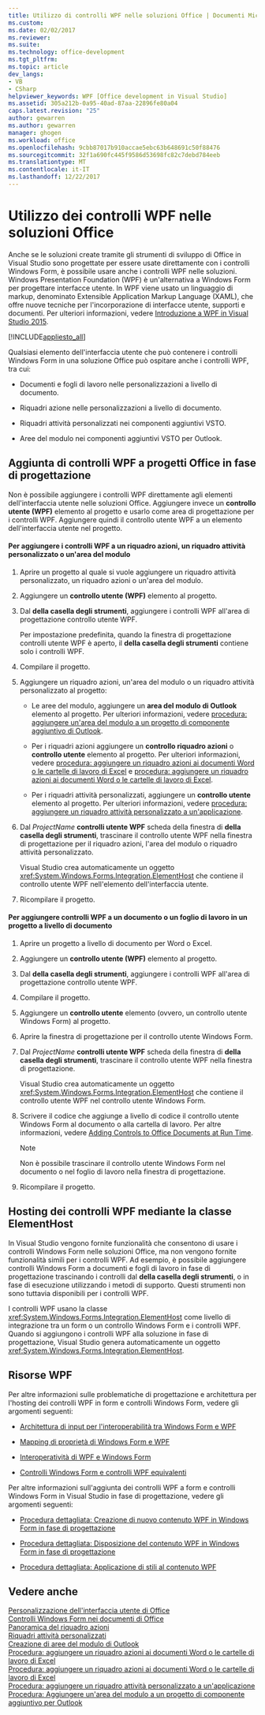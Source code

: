 ```yaml
---
title: Utilizzo di controlli WPF nelle soluzioni Office | Documenti Microsoft
ms.custom: 
ms.date: 02/02/2017
ms.reviewer: 
ms.suite: 
ms.technology: office-development
ms.tgt_pltfrm: 
ms.topic: article
dev_langs:
- VB
- CSharp
helpviewer_keywords: WPF [Office development in Visual Studio]
ms.assetid: 305a212b-0a95-40ad-87aa-22896fe80a04
caps.latest.revision: "25"
author: gewarren
ms.author: gewarren
manager: ghogen
ms.workload: office
ms.openlocfilehash: 9cbb87017b910accae5ebc63b648691c50f88476
ms.sourcegitcommit: 32f1a690fc445f9586d53698fc82c7debd784eeb
ms.translationtype: MT
ms.contentlocale: it-IT
ms.lasthandoff: 12/22/2017
---
```

# <a name="using-wpf-controls-in-office-solutions"></a>Utilizzo dei controlli WPF nelle soluzioni Office
  Anche se le soluzioni create tramite gli strumenti di sviluppo di Office in Visual Studio sono progettate per essere usate direttamente con i controlli Windows Form, è possibile usare anche i controlli WPF nelle soluzioni. Windows Presentation Foundation (WPF) è un'alternativa a Windows Form per progettare interfacce utente. In WPF viene usato un linguaggio di markup, denominato Extensible Application Markup Language (XAML), che offre nuove tecniche per l'incorporazione di interfacce utente, supporti e documenti. Per ulteriori informazioni, vedere [Introduzione a WPF in Visual Studio 2015](/dotnet/framework/wpf/getting-started/introduction-to-wpf-in-vs).  
  
 [!INCLUDE[appliesto_all](../vsto/includes/appliesto-all-md.md)]  
  
 Qualsiasi elemento dell'interfaccia utente che può contenere i controlli Windows Form in una soluzione Office può ospitare anche i controlli WPF, tra cui:  
  
-   Documenti e fogli di lavoro nelle personalizzazioni a livello di documento.  
  
-   Riquadri azione nelle personalizzazioni a livello di documento.  
  
-   Riquadri attività personalizzati nei componenti aggiuntivi VSTO.  
  
-   Aree del modulo nei componenti aggiuntivi VSTO per Outlook.  
  
## <a name="adding-wpf-controls-to-office-projects-at-design-time"></a>Aggiunta di controlli WPF a progetti Office in fase di progettazione  
 Non è possibile aggiungere i controlli WPF direttamente agli elementi dell'interfaccia utente nelle soluzioni Office. Aggiungere invece un **controllo utente (WPF)** elemento al progetto e usarlo come area di progettazione per i controlli WPF. Aggiungere quindi il controllo utente WPF a un elemento dell'interfaccia utente nel progetto.  
  
#### <a name="to-add-wpf-controls-to-an-actions-pane-custom-task-pane-or-form-region"></a>Per aggiungere i controlli WPF a un riquadro azioni, un riquadro attività personalizzato o un'area del modulo  
  
1.  Aprire un progetto al quale si vuole aggiungere un riquadro attività personalizzato, un riquadro azioni o un'area del modulo.  
  
2.  Aggiungere un **controllo utente (WPF)** elemento al progetto.  
  
3.  Dal **della casella degli strumenti**, aggiungere i controlli WPF all'area di progettazione controllo utente WPF.  
  
     Per impostazione predefinita, quando la finestra di progettazione controlli utente WPF è aperto, il **della casella degli strumenti** contiene solo i controlli WPF.  
  
4.  Compilare il progetto.  
  
5.  Aggiungere un riquadro azioni, un'area del modulo o un riquadro attività personalizzato al progetto:  
  
    -   Le aree del modulo, aggiungere un **area del modulo di Outlook** elemento al progetto. Per ulteriori informazioni, vedere [procedura: aggiungere un'area del modulo a un progetto di componente aggiuntivo di Outlook](../vsto/how-to-add-a-form-region-to-an-outlook-add-in-project.md).  
  
    -   Per i riquadri azioni aggiungere un **controllo riquadro azioni** o **controllo utente** elemento al progetto. Per ulteriori informazioni, vedere [procedura: aggiungere un riquadro azioni ai documenti Word o le cartelle di lavoro di Excel](../vsto/how-to-add-an-actions-pane-to-word-documents-or-excel-workbooks.md) e [procedura: aggiungere un riquadro azioni ai documenti Word o le cartelle di lavoro di Excel](../vsto/how-to-add-an-actions-pane-to-word-documents-or-excel-workbooks.md).  
  
    -   Per i riquadri attività personalizzati, aggiungere un **controllo utente** elemento al progetto. Per ulteriori informazioni, vedere [procedura: aggiungere un riquadro attività personalizzato a un'applicazione](../vsto/how-to-add-a-custom-task-pane-to-an-application.md).  
  
6.  Dal *ProjectName* **controlli utente WPF** scheda della finestra di **della casella degli strumenti**, trascinare il controllo utente WPF nella finestra di progettazione per il riquadro azioni, l'area del modulo o riquadro attività personalizzato.  
  
     Visual Studio crea automaticamente un oggetto <xref:System.Windows.Forms.Integration.ElementHost> che contiene il controllo utente WPF nell'elemento dell'interfaccia utente.  
  
7.  Ricompilare il progetto.  
  
#### <a name="to-add-wpf-controls-to-a-document-or-worksheet-in-a-document-level-project"></a>Per aggiungere controlli WPF a un documento o un foglio di lavoro in un progetto a livello di documento  
  
1.  Aprire un progetto a livello di documento per Word o Excel.  
  
2.  Aggiungere un **controllo utente (WPF)** elemento al progetto.  
  
3.  Dal **della casella degli strumenti**, aggiungere i controlli WPF all'area di progettazione controllo utente WPF.  
  
4.  Compilare il progetto.  
  
5.  Aggiungere un **controllo utente** elemento (ovvero, un controllo utente Windows Form) al progetto.  
  
6.  Aprire la finestra di progettazione per il controllo utente Windows Form.  
  
7.  Dal *ProjectName* **controlli utente WPF** scheda della finestra di **della casella degli strumenti**, trascinare il controllo utente WPF nella finestra di progettazione.  
  
     Visual Studio crea automaticamente un oggetto <xref:System.Windows.Forms.Integration.ElementHost> che contiene il controllo utente WPF nel controllo utente Windows Form.  
  
8.  Scrivere il codice che aggiunge a livello di codice il controllo utente Windows Form al documento o alla cartella di lavoro. Per altre informazioni, vedere [Adding Controls to Office Documents at Run Time](../vsto/adding-controls-to-office-documents-at-run-time.md).  
  
    > [!NOTE]  
    >  Non è possibile trascinare il controllo utente Windows Form nel documento o nel foglio di lavoro nella finestra di progettazione.  
  
9. Ricompilare il progetto.  
  
## <a name="hosting-wpf-controls-by-using-the-elementhost-class"></a>Hosting dei controlli WPF mediante la classe ElementHost  
 In Visual Studio vengono fornite funzionalità che consentono di usare i controlli Windows Form nelle soluzioni Office, ma non vengono fornite funzionalità simili per i controlli WPF. Ad esempio, è possibile aggiungere controlli Windows Form a documenti e fogli di lavoro in fase di progettazione trascinando i controlli dal **della casella degli strumenti**, o in fase di esecuzione utilizzando i metodi di supporto. Questi strumenti non sono tuttavia disponibili per i controlli WPF.  
  
 I controlli WPF usano la classe <xref:System.Windows.Forms.Integration.ElementHost> come livello di integrazione tra un form o un controllo Windows Form e i controlli WPF. Quando si aggiungono i controlli WPF alla soluzione in fase di progettazione, Visual Studio genera automaticamente un oggetto <xref:System.Windows.Forms.Integration.ElementHost>.  
  
## <a name="wpf-resources"></a>Risorse WPF  
 Per altre informazioni sulle problematiche di progettazione e architettura per l'hosting dei controlli WPF in form e controlli Windows Form, vedere gli argomenti seguenti:  
  
-   [Architettura di input per l'interoperabilità tra Windows Form e WPF](/dotnet/framework/wpf/advanced/windows-forms-and-wpf-interoperability-input-architecture)  
  
-   [Mapping di proprietà di Windows Form e WPF](/dotnet/framework/wpf/advanced/windows-forms-and-wpf-property-mapping)  
  
-   [Interoperatività di WPF e Windows Form](/dotnet/framework/wpf/advanced/wpf-and-windows-forms-interoperation)  
  
-   [Controlli Windows Form e controlli WPF equivalenti](/dotnet/framework/wpf/advanced/windows-forms-controls-and-equivalent-wpf-controls)  
  
 Per altre informazioni sull'aggiunta dei controlli WPF a form e controlli Windows Form in Visual Studio in fase di progettazione, vedere gli argomenti seguenti:  
  
-   [Procedura dettagliata: Creazione di nuovo contenuto WPF in Windows Form in fase di progettazione](/dotnet/framework/winforms/advanced/walkthrough-creating-new-wpf-content-on-windows-forms-at-design-time)  
  
-   [Procedura dettagliata: Disposizione del contenuto WPF in Windows Form in fase di progettazione](/dotnet/framework/winforms/advanced/walkthrough-arranging-wpf-content-on-windows-forms-at-design-time)  
  
-   [Procedura dettagliata: Applicazione di stili al contenuto WPF](/dotnet/framework/winforms/advanced/walkthrough-styling-wpf-content)  
  
## <a name="see-also"></a>Vedere anche  
 [Personalizzazione dell'interfaccia utente di Office](../vsto/office-ui-customization.md)   
 [Controlli Windows Form nei documenti di Office](../vsto/windows-forms-controls-on-office-documents-overview.md)   
 [Panoramica del riquadro azioni](../vsto/actions-pane-overview.md)   
 [Riquadri attività personalizzati](../vsto/custom-task-panes.md)   
 [Creazione di aree del modulo di Outlook](../vsto/creating-outlook-form-regions.md)   
 [Procedura: aggiungere un riquadro azioni ai documenti Word o le cartelle di lavoro di Excel](../vsto/how-to-add-an-actions-pane-to-word-documents-or-excel-workbooks.md)   
 [Procedura: aggiungere un riquadro azioni ai documenti Word o le cartelle di lavoro di Excel](../vsto/how-to-add-an-actions-pane-to-word-documents-or-excel-workbooks.md)   
 [Procedura: aggiungere un riquadro attività personalizzato a un'applicazione](../vsto/how-to-add-a-custom-task-pane-to-an-application.md)   
 [Procedura: Aggiungere un'area del modulo a un progetto di componente aggiuntivo per Outlook](../vsto/how-to-add-a-form-region-to-an-outlook-add-in-project.md)  
  
  